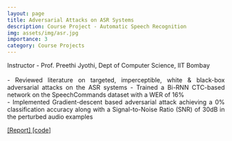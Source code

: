 ```yaml
---
layout: page
title: Adversarial Attacks on ASR Systems
description: Course Project - Automatic Speech Recognition
img: assets/img/asr.jpg
importance: 3
category: Course Projects
---
```


<p align="justify"> Instructor - Prof. Preethi Jyothi, Dept of Computer Science, IIT Bombay <br><br>
- Reviewed literature on targeted, imperceptible, white & black-box adversarial attacks on the ASR systems
- Trained a Bi-RNN CTC-based network on the SpeechCommands dataset with a WER of 16%<br>
- Implemented Gradient-descent based adversarial attack achieving a 0% classification accuracy along with
a Signal-to-Noise Ratio (SNR) of 30dB in the perturbed audio examples</p>

<a href = "https://jay6101.github.io/assets/pdf/CS753_Project_Report.pdf"> [Report]</a><a href = "https://github.com/jay6101/Adversarial_Attack_on_ASR_System"> [code]</a>

